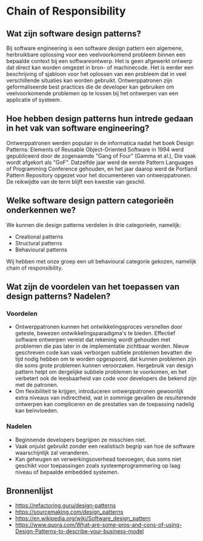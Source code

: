 # Chain of Responsibility

## Wat zijn software design patterns?
Bij software engineering is een software design pattern een algemene, herbruikbare oplossing voor een veelvoorkomend probleem binnen een bepaalde context bij een softwareontwerp. Het is geen afgewerkt ontwerp dat direct kan worden omgezet in bron- of machinecode. Het is eerder een beschrijving of sjabloon voor het oplossen van een probleem dat in veel verschillende situaties kan worden gebruikt. Ontwerppatronen zijn geformaliseerde best practices die de developer kan gebruiken om veelvoorkomende problemen op te lossen bij het ontwerpen van een applicatie of systeem.

## Hoe hebben design patterns hun intrede gedaan in het vak van software engineering?
Ontwerppatronen werden populair in de informatica nadat het boek Design Patterns: Elements of Reusable Object-Oriented Software in 1994 werd gepubliceerd door de zogenaamde "Gang of Four" (Gamma et al.), Die vaak wordt afgekort als "GoF". Datzelfde jaar werd de eerste Pattern Languages of Programming Conference gehouden, en het jaar daarop werd de Portland Pattern Repository opgezet voor het documenteren van ontwerppatronen. De reikwijdte van de term blijft een kwestie van geschil.

## Welke software design pattern categorieën onderkennen we?
We kunnen die design patterns verdelen in drie categorieën, namelijk:
 -  Creational patterns
 -  Structural patterns
 -  Behavioural patterns
 
 Wij hebben met onze groep een uit behavioural categorie gekozen, namelijk chain of responsibility.
 
## Wat zijn de voordelen van het toepassen van design patterns? Nadelen?
### Voordelen
- Ontwerppatronen kunnen het ontwikkelingsproces versnellen door geteste, bewezen ontwikkelingsparadigma's te bieden. Effectief software ontwerpen vereist dat rekening wordt gehouden met problemen die pas later in de implementatie zichtbaar worden. Nieuw geschreven code kan vaak verborgen subtiele problemen bevatten die tijd nodig hebben om te worden opgespoord, dat kunnen problemen zijn die soms grote problemen kunnen veroorzaken. Hergebruik van design pattern helpt om dergelijke subtiele problemen te voorkomen, en het verbetert ook de leesbaarheid van code voor developers die bekend zijn met de patronen.
- Om flexibiliteit te krijgen, introduceren ontwerppatronen gewoonlijk extra niveaus van indirectheid, wat in sommige gevallen de resulterende ontwerpen kan compliceren en de prestaties van de toepassing nadelig kan beïnvloeden.

### Nadelen
- Beginnende developers begrijpen ze misschien niet.
- Vaak onjuist gebruikt zonder een realistisch begrip van hoe de software waarschijnlijk zal veranderen.
- Kan geheugen en verwerkingsoverhead toevoegen, dus soms niet geschikt voor toepassingen zoals systeemprogrammering op laag niveau of bepaalde embedded systemen.

## Bronnenlijst
- https://refactoring.guru/design-patterns
- https://sourcemaking.com/design_patterns
- https://en.wikipedia.org/wiki/Software_design_pattern
- https://www.quora.com/What-are-some-pros-and-cons-of-using-Design-Patterns-to-describe-your-business-model
